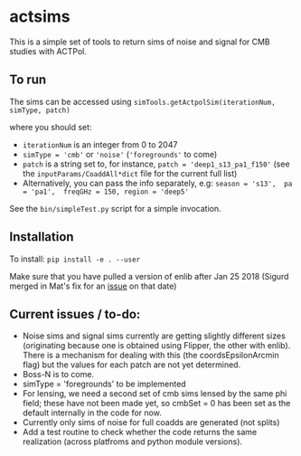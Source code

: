 # actsims

This is a simple set of tools to return sims of noise and signal for CMB studies with ACTPol.


## To run
The sims can be accessed using `simTools.getActpolSim(iterationNum, simType, patch)`

where you should set:
* `iterationNum` is an integer from 0 to 2047 
* `simType = 'cmb'` or `'noise'` (`'foregrounds'` to come)
* `patch` is a string set to, for instance,  `patch = 'deep1_s13_pa1_f150'` (see the `inputParams/CoaddAll*dict` file for the current full list)
* Alternatively, you can pass the info separately, e.g:
    `season = 's13', 
    pa = 'pa1', 
    freqGHz = 150,
    region = 'deep5'`
 
See the `bin/simpleTest.py` script for a simple invocation.

## Installation
To install: `pip install -e . --user`

Make sure that you have pulled a version of enlib after Jan 25 2018 (Sigurd merged in Mat's fix for an [issue](https://github.com/amaurea/enlib/issues/34) on that date)

## Current issues / to-do:
* Noise sims and signal sims currently are getting slightly different sizes (originating because one is obtained using Flipper, the other with enlib).  There is a mechanism for dealing with this (the coordsEpsilonArcmin flag) but the values for each patch are not yet determined.
* Boss-N is to come.
* simType = 'foregrounds' to be implemented
* For lensing, we need a second set of cmb sims lensed by the same phi field; these have not been made yet, so cmbSet = 0 has been set as the default internally in the code for now.
* Currently only sims of noise for full coadds are generated (not splits)
* Add a test routine to check whether the code returns the same realization (across platfroms and python module versions).

